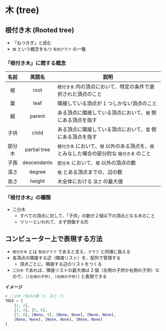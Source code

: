 # 木 (tree)

## 根付き木 (Rooted tree)

- 「ねつきぎ」と読む
- `根` という概念をもつ `有向グラフ` の一種

### 「根付き木」に関する概念

|  名前  |    英語名    | 説明                                                                                        |
| :----: | :----------: | ------------------------------------------------------------------------------------------- |
|   根   |     root     | `根付き木` 内の頂点において、特定の条件で選択された頂点のこと                               |
|   葉   |     leaf     | 隣接している頂点が 1 つしかない頂点のこと                                                   |
|   親   |    parent    | ある頂点に隣接している頂点において、`根` 側にある頂点を指す                                 |
|  子供  |    child     | ある頂点に隣接している頂点において、`葉` 側にある頂点を指す                                 |
| 部分木 | partial tree | `根付き木` において、`根` 以外のある頂点を、`根` とみなした場合の部分的な `根付き木` のこと |
|  子孫  | descendants  | `部分木` において、`根` 以外の頂点の数                                                      |
|  深さ  |    degree    | `根` とある頂点までの、辺の数                                                               |
|  高さ  |    height    | 木全体における `深さ` の最大値                                                              |

### 「根付き木」の種類

- 二分木
  - すべての頂点に対して、「子供」の数が２個以下の頂点となる木のこと
  - ツリーといわれて、まず想像する形

## コンピューター上で表現する方法

- `根付き木` とは `有向グラフ` であると言え、`グラフ` と同様に扱える
- 各頂点の隣接する辺（隣接リスト）を、配列で管理する
  - 頂点ごとに、隣接する辺のリストをつくる
- `二分木` であれば、隣接リストの最大値は 2 個（左側の子供か右側の子供）なので、`[(左側の子供), (右側の子供)]` と表現できる

**イメージ**

```python
# 二分木（頂点の数：9, 深さ：3）
TREE = [
    [1, 2],
    [3, 4], [5, 6],
    [7, 8], [None, 9], [None, None], [None, None],
    [None, None], [None, None], [None, None]
]
```
